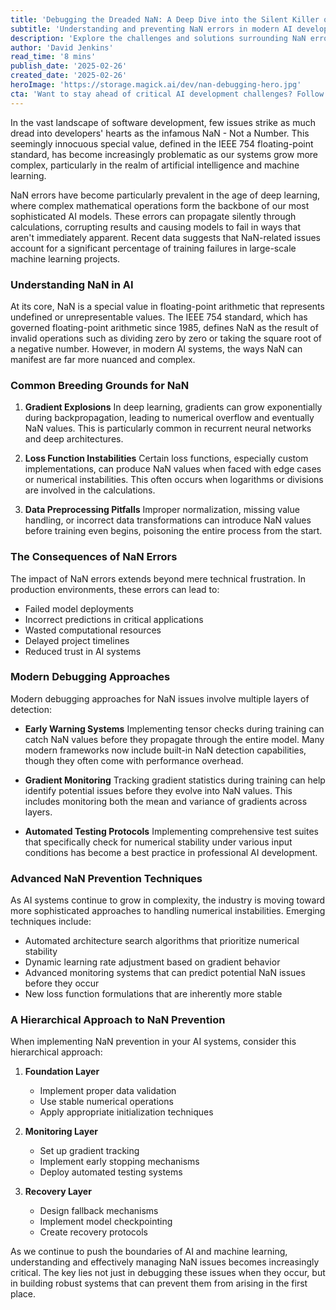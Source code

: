 ```yaml
---
title: 'Debugging the Dreaded NaN: A Deep Dive into the Silent Killer of AI Models'
subtitle: 'Understanding and preventing NaN errors in modern AI development'
description: 'Explore the challenges and solutions surrounding NaN errors in AI development. Learn how these silent killers affect machine learning models and discover practical strategies for detection, prevention, and debugging.'
author: 'David Jenkins'
read_time: '8 mins'
publish_date: '2025-02-26'
created_date: '2025-02-26'
heroImage: 'https://storage.magick.ai/dev/nan-debugging-hero.jpg'
cta: 'Want to stay ahead of critical AI development challenges? Follow us on LinkedIn for more expert insights on debugging, optimization, and best practices in machine learning.'
---
```


In the vast landscape of software development, few issues strike as much dread into developers' hearts as the infamous NaN - Not a Number. This seemingly innocuous special value, defined in the IEEE 754 floating-point standard, has become increasingly problematic as our systems grow more complex, particularly in the realm of artificial intelligence and machine learning.

NaN errors have become particularly prevalent in the age of deep learning, where complex mathematical operations form the backbone of our most sophisticated AI models. These errors can propagate silently through calculations, corrupting results and causing models to fail in ways that aren't immediately apparent. Recent data suggests that NaN-related issues account for a significant percentage of training failures in large-scale machine learning projects.

### Understanding NaN in AI

At its core, NaN is a special value in floating-point arithmetic that represents undefined or unrepresentable values. The IEEE 754 standard, which has governed floating-point arithmetic since 1985, defines NaN as the result of invalid operations such as dividing zero by zero or taking the square root of a negative number. However, in modern AI systems, the ways NaN can manifest are far more nuanced and complex.

### Common Breeding Grounds for NaN

1. **Gradient Explosions**
   In deep learning, gradients can grow exponentially during backpropagation, leading to numerical overflow and eventually NaN values. This is particularly common in recurrent neural networks and deep architectures.

2. **Loss Function Instabilities**
   Certain loss functions, especially custom implementations, can produce NaN values when faced with edge cases or numerical instabilities. This often occurs when logarithms or divisions are involved in the calculations.

3. **Data Preprocessing Pitfalls**
   Improper normalization, missing value handling, or incorrect data transformations can introduce NaN values before training even begins, poisoning the entire process from the start.

### The Consequences of NaN Errors

The impact of NaN errors extends beyond mere technical frustration. In production environments, these errors can lead to:
- Failed model deployments
- Incorrect predictions in critical applications
- Wasted computational resources
- Delayed project timelines
- Reduced trust in AI systems

### Modern Debugging Approaches

Modern debugging approaches for NaN issues involve multiple layers of detection:

- **Early Warning Systems**
  Implementing tensor checks during training can catch NaN values before they propagate through the entire model. Many modern frameworks now include built-in NaN detection capabilities, though they often come with performance overhead.

- **Gradient Monitoring**
  Tracking gradient statistics during training can help identify potential issues before they evolve into NaN values. This includes monitoring both the mean and variance of gradients across layers.

- **Automated Testing Protocols**
  Implementing comprehensive test suites that specifically check for numerical stability under various input conditions has become a best practice in professional AI development.

### Advanced NaN Prevention Techniques

As AI systems continue to grow in complexity, the industry is moving toward more sophisticated approaches to handling numerical instabilities. Emerging techniques include:
- Automated architecture search algorithms that prioritize numerical stability
- Dynamic learning rate adjustment based on gradient behavior
- Advanced monitoring systems that can predict potential NaN issues before they occur
- New loss function formulations that are inherently more stable

### A Hierarchical Approach to NaN Prevention

When implementing NaN prevention in your AI systems, consider this hierarchical approach:

1. **Foundation Layer**
   - Implement proper data validation
   - Use stable numerical operations
   - Apply appropriate initialization techniques

2. **Monitoring Layer**
   - Set up gradient tracking
   - Implement early stopping mechanisms
   - Deploy automated testing systems

3. **Recovery Layer**
   - Design fallback mechanisms
   - Implement model checkpointing
   - Create recovery protocols

As we continue to push the boundaries of AI and machine learning, understanding and effectively managing NaN issues becomes increasingly critical. The key lies not just in debugging these issues when they occur, but in building robust systems that can prevent them from arising in the first place.
